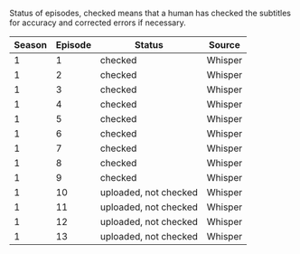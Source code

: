 Status of episodes, checked means that a human has checked the subtitles for accuracy and corrected errors if necessary.  

|Season|Episode|Status|Source|
|---|---|---|---|
|1|1|checked|Whisper|
|1|2|checked|Whisper|
|1|3|checked|Whisper|
|1|4|checked|Whisper|
|1|5|checked|Whisper|
|1|6|checked|Whisper|
|1|7|checked|Whisper|
|1|8|checked|Whisper|
|1|9|checked|Whisper|
|1|10|uploaded, not checked|Whisper|
|1|11|uploaded, not checked|Whisper|
|1|12|uploaded, not checked|Whisper|
|1|13|uploaded, not checked|Whisper|
